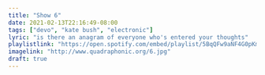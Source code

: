 ```yaml
---
title: "Show 6"
date: 2021-02-13T22:16:49-08:00
tags: ["devo", "kate bush", "electronic"]
lyric: "is there an anagram of everyone who's entered your thoughts"
playlistlink: "https://open.spotify.com/embed/playlist/5BqQFw9aNF4G0pKm4gkDbI"
imagelink: "http://www.quadraphonic.org/6.jpg"
draft: true
---
```

